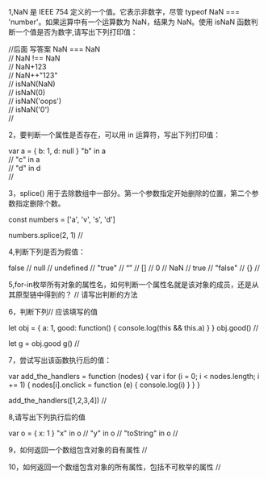 1,NaN 是 IEEE 754 定义的一个值。它表示非数字，尽管 typeof NaN === 'number'。如果运算中有一个运算数为 NaN，结果为 NaN。使用 isNaN 函数判断一个值是否为数字,请写出下列打印值：

//后面 写答案 
NaN === NaN    
// 
NaN !== NaN    
// 
NaN+123        
//
NaN++"123"      
//
isNaN(NaN)       
// 
isNaN(0)         
// 
isNaN('oops')    
// 
isNaN('0')       
// 

2，要判断一个属性是否存在，可以用 in 运算符，写出下列打印值：

var a = { b: 1, d: null }
"b" in a        
// 
"c" in a        
// 
"d" in d        
// 

3，splice() 用于去除数组中一部分。第一个参数指定开始删除的位置，第二个参数指定删除个数。


const numbers = ['a', 'v', 's', 'd']

numbers.splice(2, 1)
//

4,判断下列是否为假值：

false
//
null
//
undefined
//
"true"
//
“”
//
[]
//
0
//
NaN
//
true
//
"false"
//
{}
//

5,for-in枚举所有对象的属性名，如何判断一个属性名就是该对象的成员，还是从其原型链中得到的？
// 请写出判断的方法 

6，判断下列// 应该填写的值

let obj = {
    a: 1,
    good: function() { console.log(this && this.a) }
}
obj.good() 
//

let g = obj.good
g()
//

7，尝试写出该函数执行后的值：

var add_the_handlers = function (nodes) {
    var i
    for (i = 0; i < nodes.length; i += 1) {
        nodes[i].onclick = function (e) {
            console.log(i)
            }
        }
   }

add_the_handlers([1,2,3,4])
//

8,请写出下列执行后的值

var o = { x: 1 }
"x" in o 
// 
"y" in o 
// 
"toString" in o 
// 

9，如何返回一个数组包含对象的自有属性
//

10，如何返回一个数组包含对象的所有属性，包括不可枚举的属性
//

